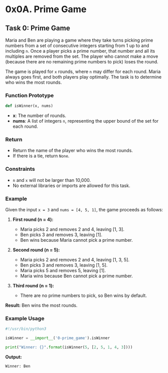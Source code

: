 # 0x0A. Prime Game

## Task 0: Prime Game

Maria and Ben are playing a game where they take turns picking prime numbers from a set of consecutive integers starting from 1 up to and including `n`. Once a player picks a prime number, that number and all its multiples are removed from the set. The player who cannot make a move (because there are no remaining prime numbers to pick) loses the round.

The game is played for `x` rounds, where `n` may differ for each round. Maria always goes first, and both players play optimally. The task is to determine who wins the most rounds.

### **Function Prototype**
```python
def isWinner(x, nums)
```

- **x**: The number of rounds.
- **nums**: A list of integers `n`, representing the upper bound of the set for each round.

### **Return**
- Return the name of the player who wins the most rounds.
- If there is a tie, return `None`.

### **Constraints**
- `n` and `x` will not be larger than 10,000.
- No external libraries or imports are allowed for this task.

### **Example**

Given the input `x = 3` and `nums = [4, 5, 1]`, the game proceeds as follows:

1. **First round (n = 4):**
   - Maria picks 2 and removes 2 and 4, leaving [1, 3].
   - Ben picks 3 and removes 3, leaving [1].
   - Ben wins because Maria cannot pick a prime number.

2. **Second round (n = 5):**
   - Maria picks 2 and removes 2 and 4, leaving [1, 3, 5].
   - Ben picks 3 and removes 3, leaving [1, 5].
   - Maria picks 5 and removes 5, leaving [1].
   - Maria wins because Ben cannot pick a prime number.

3. **Third round (n = 1):**
   - There are no prime numbers to pick, so Ben wins by default.

**Result:** Ben wins the most rounds.

### **Example Usage**
```python
#!/usr/bin/python3

isWinner = __import__('0-prime_game').isWinner

print("Winner: {}".format(isWinner(5, [2, 5, 1, 4, 3])))
```

**Output:**
```bash
Winner: Ben
```
